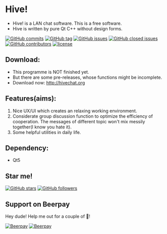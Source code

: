 # Hive!
* Hive! is a LAN chat software. This is a free software.
* Hive is written by pure Qt C++ without design forms.

[![GitHub commits](https://img.shields.io/github/commits-since/HiveChat/Hive-desktop/0.0.6.svg)]()
[![GitHub tag](https://img.shields.io/github/tag/HiveChat/Hive-desktop.svg)]()
[![GitHub issues](https://img.shields.io/github/issues/HiveChat/Hive-desktop.svg)]()
[![GitHub closed issues](https://img.shields.io/github/issues-closed/HiveChat/Hive-desktop.svg)]()
[![GitHub contributors](https://img.shields.io/github/contributors/HiveChat/Hive-desktop.svg)]()
[![license](https://img.shields.io/github/license/HiveChat/Hive-desktop.svg)]()

## Download:
* This programme is NOT finished yet.
* But there are some pre-releases, whose functions might be incomplete.
* Download now: http://hivechat.org

## Features(aims):
1. Nice UX/UI which creates an relaxing working environment.
2. Considerate group discussion function to optimize the efficiency of cooperation. The messages of different topic won't mix messily together(I know you hate it).
3. Some helpful utilities in daily life. 

## Dependency:
* Qt5

## Star me!
[![GitHub stars](https://img.shields.io/github/stars/HiveChat/Hive-desktop.svg?style=social&label=Star)]()
[![GitHub followers](https://img.shields.io/github/followers/ultrasilicon.svg?style=social&label=Follow)]()


## Support on Beerpay
Hey dude! Help me out for a couple of :beers:!

[![Beerpay](https://beerpay.io/HiveChat/Hive-desktop/badge.svg?style=beer-square)](https://beerpay.io/HiveChat/Hive-desktop)  [![Beerpay](https://beerpay.io/HiveChat/Hive-desktop/make-wish.svg?style=flat-square)](https://beerpay.io/HiveChat/Hive-desktop?focus=wish)